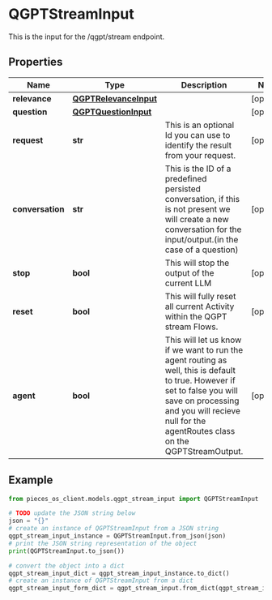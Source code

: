 # QGPTStreamInput

This is the input for the /qgpt/stream endpoint.

## Properties

Name | Type | Description | Notes
------------ | ------------- | ------------- | -------------
**relevance** | [**QGPTRelevanceInput**](QGPTRelevanceInput) |  | [optional] 
**question** | [**QGPTQuestionInput**](QGPTQuestionInput) |  | [optional] 
**request** | **str** | This is an optional Id you can use to identify the result from your request. | [optional] 
**conversation** | **str** | This is the ID of a predefined persisted conversation, if this is not present we will create a new conversation for the input/output.(in the case of a question) | [optional] 
**stop** | **bool** | This will stop the output of the current LLM | [optional] 
**reset** | **bool** | This will fully reset all current Activity within the QGPT stream Flows. | [optional] 
**agent** | **bool** | This will let us know if we want to run the agent routing as well, this is default to true. However if set to false you will save on processing and you will recieve null for the agentRoutes class on the QGPTStreamOutput. | [optional] 

## Example

```python
from pieces_os_client.models.qgpt_stream_input import QGPTStreamInput

# TODO update the JSON string below
json = "{}"
# create an instance of QGPTStreamInput from a JSON string
qgpt_stream_input_instance = QGPTStreamInput.from_json(json)
# print the JSON string representation of the object
print(QGPTStreamInput.to_json())

# convert the object into a dict
qgpt_stream_input_dict = qgpt_stream_input_instance.to_dict()
# create an instance of QGPTStreamInput from a dict
qgpt_stream_input_form_dict = qgpt_stream_input.from_dict(qgpt_stream_input_dict)
```


